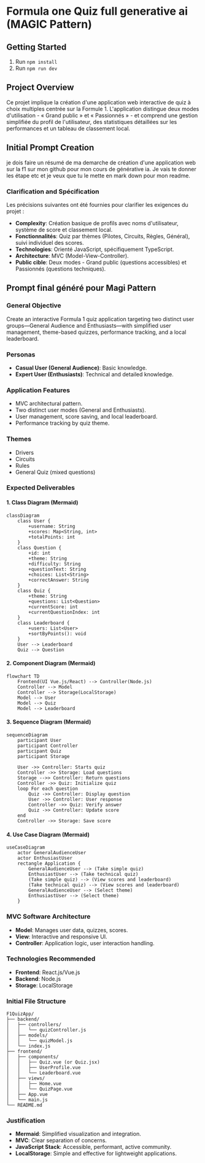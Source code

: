 # Formula one Quiz full generative ai (MAGIC Pattern)


## Getting Started

1. Run `npm install`
2. Run `npm run dev`


## Project Overview

Ce projet implique la création d'une application web interactive de quiz à choix multiples centrée sur la Formule 1. L'application distingue deux modes d'utilisation - « Grand public » et « Passionnés » - et comprend une gestion simplifiée du profil de l'utilisateur, des statistiques détaillées sur les performances et un tableau de classement local.

## Initial Prompt Creation

je dois faire un résumé de ma demarche de création d'une application web sur la f1 sur mon github pour mon cours de générative ia.
Je vais te donner les étape etc et je veux que tu le mette en mark down pour mon readme.

### Clarification and Spécification

Les précisions suivantes ont été fournies pour clarifier les exigences du projet :

* **Complexity**: Création basique de profils avec noms d'utilisateur, système de score et classement local.
* **Fonctionnalités**:  Quiz par thèmes (Pilotes, Circuits, Règles, Général), suivi individuel des scores.
* **Technologies**: Orienté JavaScript, spécifiquement TypeScript.
* **Architecture**: MVC (Model-View-Controller).
* **Public cible**: Deux modes - Grand public (questions accessibles) et Passionnés (questions techniques).

## Prompt final généré pour Magi Pattern

### General Objective

Create an interactive Formula 1 quiz application targeting two distinct user groups—General Audience and Enthusiasts—with simplified user management, theme-based quizzes, performance tracking, and a local leaderboard.

### Personas

* **Casual User (General Audience)**: Basic knowledge.
* **Expert User (Enthusiasts)**: Technical and detailed knowledge.

### Application Features

* MVC architectural pattern.
* Two distinct user modes (General and Enthusiasts).
* User management, score saving, and local leaderboard.
* Performance tracking by quiz theme.

### Themes

* Drivers
* Circuits
* Rules
* General Quiz (mixed questions)

### Expected Deliverables

#### 1. Class Diagram (Mermaid)

```mermaid
classDiagram
    class User {
        +username: String
        +scores: Map<String, int>
        +totalPoints: int
    }
    class Question {
        +id: int
        +theme: String
        +difficulty: String
        +questionText: String
        +choices: List<String>
        +correctAnswer: String
    }
    class Quiz {
        +theme: String
        +questions: List<Question>
        +currentScore: int
        +currentQuestionIndex: int
    }
    class Leaderboard {
        +users: List<User>
        +sortByPoints(): void
    }
    User --> Leaderboard
    Quiz --> Question
```

#### 2. Component Diagram (Mermaid)

```mermaid
flowchart TD
    Frontend(UI Vue.js/React) --> Controller(Node.js)
    Controller --> Model
    Controller --> Storage(LocalStorage)
    Model --> User
    Model --> Quiz
    Model --> Leaderboard
```

#### 3. Sequence Diagram (Mermaid)

```mermaid
sequenceDiagram
    participant User
    participant Controller
    participant Quiz
    participant Storage

    User ->> Controller: Starts quiz
    Controller ->> Storage: Load questions
    Storage -->> Controller: Return questions
    Controller ->> Quiz: Initialize quiz
    loop For each question
        Quiz ->> Controller: Display question
        User ->> Controller: User response
        Controller ->> Quiz: Verify answer
        Quiz ->> Controller: Update score
    end
    Controller ->> Storage: Save score
```

#### 4. Use Case Diagram (Mermaid)

```mermaid
useCaseDiagram
    actor GeneralAudienceUser
    actor EnthusiastUser
    rectangle Application {
        GeneralAudienceUser --> (Take simple quiz)
        EnthusiastUser --> (Take technical quiz)
        (Take simple quiz) --> (View scores and leaderboard)
        (Take technical quiz) --> (View scores and leaderboard)
        GeneralAudienceUser --> (Select theme)
        EnthusiastUser --> (Select theme)
    }
```

### MVC Software Architecture

* **Model**: Manages user data, quizzes, scores.
* **View**: Interactive and responsive UI.
* **Controller**: Application logic, user interaction handling.

### Technologies Recommended

* **Frontend**: React.js/Vue.js
* **Backend**: Node.js
* **Storage**: LocalStorage

### Initial File Structure

```
F1QuizApp/
├── backend/
│   ├── controllers/
│   │   └── quizController.js
│   ├── models/
│   │   └── quizModel.js
│   └── index.js
├── frontend/
│   ├── components/
│   │   ├── Quiz.vue (or Quiz.jsx)
│   │   ├── UserProfile.vue
│   │   └── Leaderboard.vue
│   ├── views/
│   │   ├── Home.vue
│   │   └── QuizPage.vue
│   ├── App.vue
│   └── main.js
└── README.md
```

### Justification

* **Mermaid**: Simplified visualization and integration.
* **MVC**: Clear separation of concerns.
* **JavaScript Stack**: Accessible, performant, active community.
* **LocalStorage**: Simple and effective for lightweight applications.


